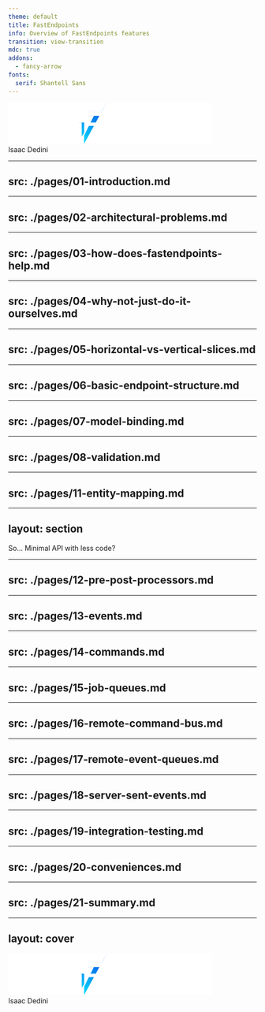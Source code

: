 ```yaml
---
theme: default
title: FastEndpoints
info: Overview of FastEndpoints features
transition: view-transition
mdc: true
addons:
  - fancy-arrow
fonts:
  serif: Shantell Sans
---
```


<img src="./images/FE-logo.svg" class="mr-80">
<div class="absolute left-3.5rem bottom-2.5rem">
  Isaac&nbsp;Dedini
</div>

<!--
I started my career working here with Telstra Purple, a little over five years ago now.

And in that time, I've had the incredible fortune to have worked on quite a number of projects, across many different domains, and with more than a just a small handful of different technologies.

One of the recurring technologies I use, is .NET.

Very infrequently have I worked on a project that doesn't use it in some capacity, and more often than not, there's an API component to whatever we're building.

_[[pause]]_

Every one of those projects I've worked on has loosely followed the same structure.

And every time, it's effective.

It works, we're all familiar with it, and it gets the job done.

_[[pause]]_

But I don't _love_ it.

And I say this as someone who still does love writing code.

Call it a prolonged honeymoon phase, or outright delusion if you will.

But I _do_ enjoy writing code, and it bothers me when things feel just that little bit off.

FastEndpoints is a library for .NET that I stumbled across recently, and when it comes to building an API, it rekindled some of that dwindling love that I had for the practice.

Where I realized I was starting to groan a little internally whenever the usual explosion of files and folders appeared, FastEndpoints instead had me picking up the laptop again early on a Saturday morning.

My cricket team wasn't too happy when I turned up late for a game, but there it was.

I was enjoying it again.

And I wanted to share that with you today.
-->

---
src: ./pages/01-introduction.md
---

---
src: ./pages/02-architectural-problems.md
---

---
src: ./pages/03-how-does-fastendpoints-help.md
---

---
src: ./pages/04-why-not-just-do-it-ourselves.md
---

---
src: ./pages/05-horizontal-vs-vertical-slices.md
---

---
src: ./pages/06-basic-endpoint-structure.md
---

---
src: ./pages/07-model-binding.md
---

---
src: ./pages/08-validation.md
---

---
src: ./pages/11-entity-mapping.md
---

---
layout: section
---

<div class="text-size-4xl mx-30">
  So... Minimal API with less code?
</div>

<!--
So, we've got a nice, _expressive_ way to write our endpoints, and it cuts down on a fair bit of boilerplate.

By keeping all of our code closely grouped together, it allows us to start simple.

We can declare a single endpoint and easily extend functionality to those supporting classes as required.

That said, so far all we've really done is wrap a few helper methods around Minimal API and moved our application layer into the presentation layer.

And honestly, if it stopped here I'd probably consider it not worth the risk of leaning so heavily on yet another library.

There's still a few tricks left up FastEndpoints' sleeve though, that really make it an interesting choice.
-->

---
src: ./pages/12-pre-post-processors.md
---

---
src: ./pages/13-events.md
---

---
src: ./pages/14-commands.md
---

---
src: ./pages/15-job-queues.md
---

---
src: ./pages/16-remote-command-bus.md
---

---
src: ./pages/17-remote-event-queues.md
---

---
src: ./pages/18-server-sent-events.md
---

---
src: ./pages/19-integration-testing.md
---

---
src: ./pages/20-conveniences.md
---

---
src: ./pages/21-summary.md
---

---
layout: cover
---

<img src="./images/FE-logo.svg" class="ml-83 mr-70 mt-8 view-transition-fe-logo">
<div class="flex justify-center font-extralight text-slate-500 mt-4">
  Isaac&nbsp;Dedini
</div>

<!--
Thanks!

Any questions?
-->
